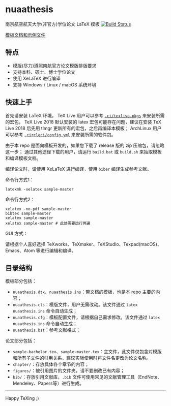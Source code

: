# nuaathesis

南京航空航天大学(非官方)学位论文 LaTeX 模板 [![Build Status](https://travis-ci.org/nuaatug/nuaathesis.svg?branch=master)](https://travis-ci.org/nuaatug/nuaathesis)

[模板文档和示例文件](https://ci.appveyor.com/project/yzwduck/nuaathesis/build/artifacts)

## 特点

* 模版(尽力)遵照南航官方论文模版排版要求
* 支持本科、硕士、博士学位论文
* 使用 XeLaTeX 进行编译
* 支持 Windows / Linux / macOS 系统环境

## 快速上手

首先请安装 LaTeX 环境，
TeX Live 用户可以参考 [`.ci/texlive.pkgs`](.ci/texlive.pkgs) 来安装所需的宏包，
TeX Live 2018 默认安装的 latex 宏包可能存在问题，建议在安装 TeX Live 2018 后先用 tlmgr 更新所有的宏包，之后再编译本模板；
ArchLinux 用户可以参考 [`.circleci/config.yml`](.circleci/config.yml) 来安装所需的软件包。

由于本 repo 是面向模板开发的，如果您下载了 release 版的 zip 压缩包，请忽略这一步；
通过其他途径下载的用户，请运行 `build.bat` 或 `build.sh` 来抽取模板和编译模板文档。

编译论文时，请使用 XeLaTeX 进行编译，使用 `biber` 编译生成参考文献。

命令行方式1：
```
latexmk -xelatex sample-master
```

命令行方式2：
```
xelatex -no-pdf sample-master
bibtex sample-master
xelatex sample-master
xelatex sample-master # 此处需要运行两遍
```

GUI 方式：

请根据个人喜好选择 TeXworks、TeXmaker、TeXStudio、Texpad(macOS)、Emacs、Atom 等进行编辑和编译。

## 目录结构

模板部分包括：

- `nuaathesis.dtx`、`nuaathesis.ins`：带文档的模板，也是本 repo 主要的内容；
- `nuaathesis.cls`：模版文件，用户无需改动。该文件通过 `latex nuaathesis.ins` 命令自动生成；
- `nuaathesis.cfg`：模板配置文件，请根据自己需求修改。该文件通过 `latex nuaathesis.ins` 命令自动生成；
- `nuaathesis.bst`：参考文献格式；

论文部分包括：

- `sample-bachelor.tex`、`sample-master.tex`：主文件，此文件仅包含对模版和所有子文件的引用关系，建议实际使用时将文件名更改为论文名称。
- `chapter/`：存放具体各个章节的内容；
- `figures/`：被引用图片的文件夹，请不要删改已有内容；
- `bib/`：存放引用文献库，`.bib` 文件可使用常见的文献管理工具（EndNote、Mendeley、Papers等）进行生成。

---

Happy TeXing ;)
